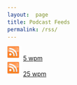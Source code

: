 ```yaml
---
layout:  page
title: Podcast Feeds
permalink: /rss/
---
```

![](/assets/rss_logo.svg) [5 wpm](https://localhost:4000/podcast.rss)\
![](/assets/rss_logo.svg) [25 wpm](https://localhost:4000/podcast.rss)

